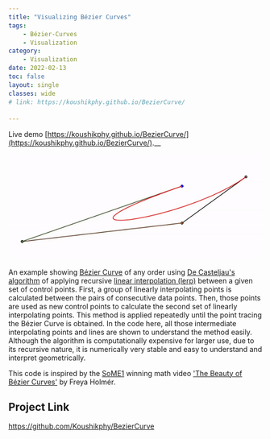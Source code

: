```yaml
---
title: "Visualizing Bézier Curves"
tags: 
    - Bézier-Curves
    - Visualization
category:
    - Visualization
date: 2022-02-13
toc: false
layout: single
classes: wide
# link: https://koushikphy.github.io/BezierCurve/

---
```


Live demo [https://koushikphy.github.io/BezierCurve/](https://koushikphy.github.io/BezierCurve/).__

<img src='/assets/images/mics/bezier_screenshot.gif'>  


An example showing [Bézier Curve](https://en.wikipedia.org/wiki/B%C3%A9zier_curve) of any order using [De Casteljau's algorithm](https://en.wikipedia.org/wiki/De_Casteljau%27s_algorithm) of applying recursive [linear interpolation (lerp)](https://en.wikipedia.org/wiki/Linear_interpolation) between a given set of control points. First, a group of linearly interpolating points is calculated between the pairs of consecutive data points. Then, those points are used as new control points to calculate the second set of linearly interpolating points. This method is applied repeatedly until the point tracing the Bézier Curve is obtained. In the code here, all those intermediate interpolating points and lines are shown to understand the method easily. Although the algorithm is computationally expensive for larger use, due to its recursive nature, it is numerically very stable and easy to understand and interpret geometrically. 

This code is inspired by the [SoME1](https://www.3blue1brown.com/blog/some1-results) winning math video ['The Beauty of Bézier Curves'](https://www.youtube.com/watch?v=aVwxzDHniEw) by Freya Holmér.


## Project Link
<a href='https://github.com/Koushikphy/BezierCurve'>https://github.com/Koushikphy/BezierCurve</a>